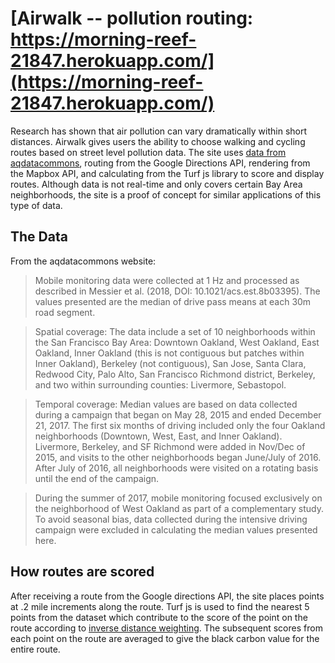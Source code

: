 # [Airwalk -- pollution routing: https://morning-reef-21847.herokuapp.com/](https://morning-reef-21847.herokuapp.com/) 

Research has shown that air pollution can vary dramatically within short distances. Airwalk gives users the ability to choose walking and cycling routes based on street level pollution data. The site uses [data from aqdatacommons](https://aqdatacommons.org/superset/dashboard/bay_area_mobile_analysis/), routing from the Google Directions API, rendering from the Mapbox API, and calculating from the Turf js library to score and display routes. Although data is not real-time and only covers certain Bay Area neighborhoods, the site is a proof of concept for similar applications of this type of data.

## The Data

From the aqdatacommons website:

> Mobile monitoring data were collected at 1 Hz and processed as described in Messier et al. (2018, DOI: 10.1021/acs.est.8b03395). The values presented are the median of drive pass means at each 30m road segment.

> Spatial coverage: The data include a set of 10 neighborhoods within the San Francisco Bay Area: Downtown Oakland, West Oakland, East Oakland, Inner Oakland (this is not contiguous but patches within Inner Oakland), Berkeley (not contiguous), San Jose, Santa Clara, Redwood City, Palo Alto, San Francisco Richmond district, Berkeley, and two within surrounding counties: Livermore, Sebastopol.

> Temporal coverage: Median values are based on data collected during a campaign that began on May 28, 2015 and ended December 21, 2017. The first six months of driving included only the four Oakland neighborhoods (Downtown, West, East, and Inner Oakland). Livermore, Berkeley, and SF Richmond were added in Nov/Dec of 2015, and visits to the other neighborhoods began June/July of 2016. After July of 2016, all neighborhoods were visited on a rotating basis until the end of the campaign.

> During the summer of 2017, mobile monitoring focused exclusively on the neighborhood of West Oakland as part of a complementary study. To avoid seasonal bias, data collected during the intensive driving campaign were excluded in calculating the median values presented here.

## How routes are scored

After receiving a route from the Google directions API, the site places points at .2 mile increments along the route. Turf js is used to find the nearest 5 points from the dataset which contribute to the score of the point on the route according to [inverse distance weighting](https://en.wikipedia.org/wiki/Inverse_distance_weighting). The subsequent scores from each point on the route are averaged to give the black carbon value for the entire route.



